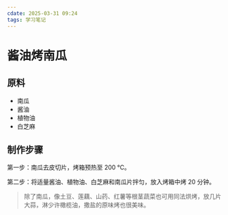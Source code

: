 ```yaml
---
cdate: 2025-03-31 09:24
tags: 学习笔记 
---
```


# 酱油烤南瓜

## 原料

- 南瓜
- 酱油
- 植物油
- 白芝麻

## 制作步骤

第一步：南瓜去皮切片，烤箱预热至 200 ℃。

第二步：将适量酱油、植物油、白芝麻和南瓜片拌匀，放入烤箱中烤 20 分钟。

> 除了南瓜，像土豆、莲藕、山药、红薯等根茎蔬菜也可用同法烘烤，放几片大蒜，淋少许橄榄油，撒盐的原味烤也很美味。